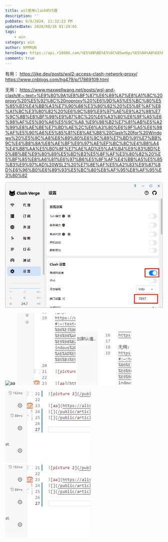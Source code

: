 ```yaml
---
title: wsl使用clash的代理
description: ''
pubDate: 8/8/2024, 11:32:23 PM
updatedDate: 2024/08/16 01:29:05
tags:
    - win
category: win
author: NPMRUN
heroImage: https://api.r10086.com/%E5%9B%BE%E5%8C%85webp/%E5%8A%A8%E6%BC%AB%E7%BB%BC%E5%90%882/70624187_p0.webp
comment: true
---
```


有用：
https://jike.dev/posts/wsl2-access-clash-network-proxy/
https://www.cnblogs.com/hg479/p/17869109.html

无用：
https://www.maxwellwang.net/posts/wsl-and-clash/#:~:text=%E9%80%9A%E8%BF%87%E6%89%A7%E8%A1%8C%20proxy%20%E5%92%8C%20noproxy%20%E6%9D%A5%E5%BC%80%E5%85%B3%E4%BB%A3%E7%90%86%E3%80%82%20%E5%8F%AF%E8%A1%8C%E3%80%82%20%E6%9C%89%E9%97%AE%E9%A2%98%E7%9C%8B%E8%BF%99%E9%87%8C%20%E6%A3%80%E6%9F%A5%E6%98%AF%E5%90%A6%E5%9C%A8,%E9%98%B2%E7%81%AB%E5%A2%99%E8%AE%BE%E7%BD%AE%2C%E6%A3%80%E6%9F%A5%E6%98%AF%E5%90%A6%E5%85%81%E8%AE%B8%20Clash%20for%20Windows%20%E5%9C%A8%E6%89%80%E6%9C%89%E7%BD%91%E7%BB%9C%E4%B8%8A%E8%AE%BF%E9%97%AE%EF%BC%8C%E4%B8%A4%E4%B8%AA%E5%B0%8F%E7%AE%AD%E5%A4%B4%E9%83%BD%E5%8B%BE%E9%80%89%E5%8D%B3%E5%8F%AF%E3%80%82%20%E5%BF%85%E8%A6%81%E6%97%B6%E5%8F%AF%E4%BB%A5%E5%85%B3%E9%97%AD%20WSL2%20%E7%8E%AF%E5%A2%83%E9%87%8D%E6%96%B0%E6%89%93%E5%BC%80%E8%AF%95%E8%AF%95%E3%80%82

![picture 2](/public/article/wsl使用clash的代理/2024-08-08_08-23-56-45.png)  

![aa](https://alist.xieyaxin.top/p/%E6%B8%B8%E5%AE%A2%E6%96%87%E4%BB%B6/%E5%85%AC%E5%85%B1%E4%BF%A1%E6%81%AF/avatar.jpg)
![](/public/article/wsl使用clash的代理/2024-08-16_16-01-23-39.png)
![](/public/article/wsl使用clash的代理/2024-08-16_16-01-28-54.png)

![图 0](/public/article/wsl使用clash的代理/2024-08-16_16-09-01-00.png)  
![](/public/article/wsl%E4%BD%BF%E7%94%A8clash%E7%9A%84%E4%BB%A3%E7%90%86/2024-08-16_16-09-02-15.png)